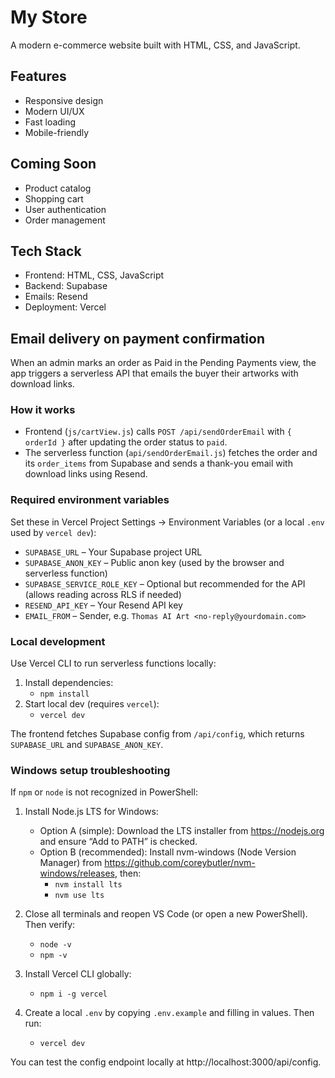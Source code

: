 # My Store

A modern e-commerce website built with HTML, CSS, and JavaScript.

## Features
- Responsive design
- Modern UI/UX
- Fast loading
- Mobile-friendly

## Coming Soon
- Product catalog
- Shopping cart
- User authentication
- Order management

## Tech Stack
- Frontend: HTML, CSS, JavaScript
- Backend: Supabase
- Emails: Resend
- Deployment: Vercel

## Email delivery on payment confirmation
When an admin marks an order as Paid in the Pending Payments view, the app triggers a serverless API that emails the buyer their artworks with download links.

### How it works
- Frontend (`js/cartView.js`) calls `POST /api/sendOrderEmail` with `{ orderId }` after updating the order status to `paid`.
- The serverless function (`api/sendOrderEmail.js`) fetches the order and its `order_items` from Supabase and sends a thank-you email with download links using Resend.

### Required environment variables
Set these in Vercel Project Settings → Environment Variables (or a local `.env` used by `vercel dev`):

- `SUPABASE_URL` – Your Supabase project URL
- `SUPABASE_ANON_KEY` – Public anon key (used by the browser and serverless function)
- `SUPABASE_SERVICE_ROLE_KEY` – Optional but recommended for the API (allows reading across RLS if needed)
- `RESEND_API_KEY` – Your Resend API key
- `EMAIL_FROM` – Sender, e.g. `Thomas AI Art <no-reply@yourdomain.com>`

### Local development
Use Vercel CLI to run serverless functions locally:

1. Install dependencies:
	- `npm install`
2. Start local dev (requires `vercel`):
	- `vercel dev`

The frontend fetches Supabase config from `/api/config`, which returns `SUPABASE_URL` and `SUPABASE_ANON_KEY`.

### Windows setup troubleshooting
If `npm` or `node` is not recognized in PowerShell:

1. Install Node.js LTS for Windows:
	- Option A (simple): Download the LTS installer from https://nodejs.org and ensure “Add to PATH” is checked.
	- Option B (recommended): Install nvm-windows (Node Version Manager) from https://github.com/coreybutler/nvm-windows/releases, then:
	  - `nvm install lts`
	  - `nvm use lts`

2. Close all terminals and reopen VS Code (or open a new PowerShell). Then verify:
	- `node -v`
	- `npm -v`

3. Install Vercel CLI globally:
	- `npm i -g vercel`

4. Create a local `.env` by copying `.env.example` and filling in values. Then run:
	- `vercel dev`

You can test the config endpoint locally at http://localhost:3000/api/config.
